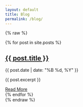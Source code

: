 ```yaml
---
layout: default
title: Blog
permalink: /blog/
---
```


{% raw %}
<div class="blog-index">
  {% for post in site.posts %}
    <article class="post">
      <h2><a href="{{ post.url }}">{{ post.title }}</a></h2>
      <span class="date">{{ post.date | date: "%B %d, %Y" }}</span>
      <p>{{ post.excerpt }}</p>
      <a href="{{ post.url }}" class="read-more">Read More</a>
    </article>
  {% endfor %}
</div>
{% endraw %}
